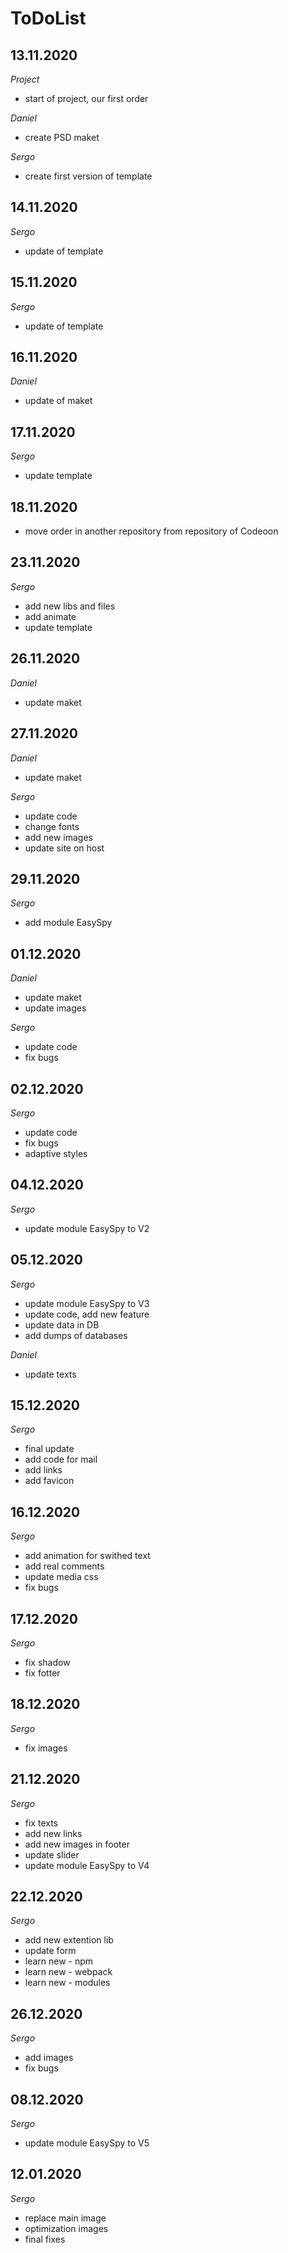 # ToDoList


## 13.11.2020

*Project*

- start of project, our first order

*Daniel*

- create PSD maket

*Sergo*

- create first version of template


## 14.11.2020

*Sergo*

- update of template


## 15.11.2020

*Sergo*

- update of template


## 16.11.2020

*Daniel*

- update of maket


## 17.11.2020

*Sergo*

- update template


## 18.11.2020

- move order in another repository from repository of Codeoon


## 23.11.2020

*Sergo*

- add new libs and files
- add animate
- update template


## 26.11.2020

*Daniel*

- update maket


## 27.11.2020

*Daniel*

- update maket

*Sergo*

- update code
- change fonts
- add new images
- update site on host


## 29.11.2020

*Sergo*

- add module EasySpy


## 01.12.2020

*Daniel*

- update maket
- update images

*Sergo*

- update code
- fix bugs


## 02.12.2020

*Sergo*

- update code
- fix bugs
- adaptive styles


## 04.12.2020

*Sergo*

- update module EasySpy to V2


## 05.12.2020

*Sergo*

- update module EasySpy to V3
- update code, add new feature
- update data in DB
- add dumps of databases

*Daniel*

- update texts


## 15.12.2020

*Sergo*

- final update
- add code for mail
- add links
- add favicon


## 16.12.2020

*Sergo*

- add animation for swithed text
- add real comments
- update media css
- fix bugs


## 17.12.2020

*Sergo*

- fix shadow
- fix fotter


## 18.12.2020

*Sergo*

- fix images


## 21.12.2020

*Sergo*

- fix texts
- add new links
- add new images in footer
- update slider
- update module EasySpy to V4


## 22.12.2020

*Sergo*

- add new extention lib
- update form
- learn new - npm
- learn new - webpack
- learn new - modules


## 26.12.2020

*Sergo*

- add images
- fix bugs


## 08.12.2020

*Sergo*

- update module EasySpy to V5


## 12.01.2020

*Sergo*

- replace main image
- optimization images
- final fixes
